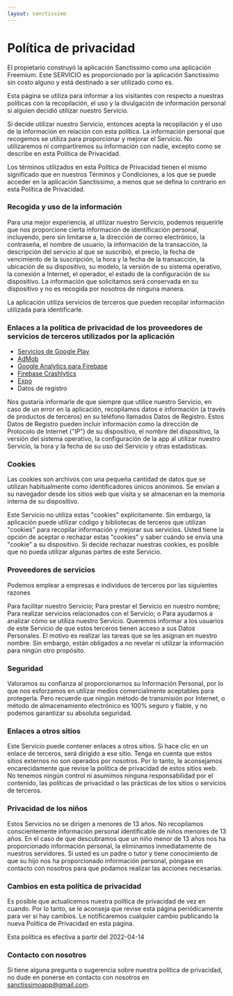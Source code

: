 ```yaml
---
layout: sanctissimo
---
```


# Política de privacidad

El propietario construyó la aplicación Sanctissimo como una aplicación Freemium. Este SERVICIO es proporcionado por la aplicación Sanctissimo sin costo alguno y está destinado a ser utilizado como es.

Esta página se utiliza para informar a los visitantes con respecto a nuestras políticas con la recopilación, el uso y la divulgación de información personal si alguien decidió utilizar nuestro Servicio.

Si decide utilizar nuestro Servicio, entonces acepta la recopilación y el uso de la información en relación con esta política. La información personal que recogemos se utiliza para proporcionar y mejorar el Servicio. No utilizaremos ni compartiremos su información con nadie, excepto como se describe en esta Política de Privacidad.

Los términos utilizados en esta Política de Privacidad tienen el mismo significado que en nuestros Términos y Condiciones, a los que se puede acceder en la aplicación Sanctissimo, a menos que se defina lo contrario en esta Política de Privacidad.

### Recogida y uso de la información

Para una mejor experiencia, al utilizar nuestro Servicio, podemos requerirle que nos proporcione cierta información de identificación personal, incluyendo, pero sin limitarse a, la dirección de correo electrónico, la contraseña, el nombre de usuario, la información de la transacción, la descripción del servicio al que se suscribió, el precio, la fecha de vencimiento de la suscripción, la hora y la fecha de la transacción, la ubicación de su dispositivo, su modelo, la versión de su sistema operativo, la conexión a Internet, el operador, el estado de la configuración de su dispositivo. La información que solicitamos será conservada en su dispositivo y no es recogida por nosotros de ninguna manera.

La aplicación utiliza servicios de terceros que pueden recopilar información utilizada para identificarle.

### Enlaces a la política de privacidad de los proveedores de servicios de terceros utilizados por la aplicación

- [Servicios de Google Play](https://www.google.com/policies/privacy/)
- [AdMob](https://support.google.com/admob/answer/6128543?hl=en)
- [Google Analytics para Firebase](https://firebase.google.com/policies/analytics)
- [Firebase Crashlytics](https://firebase.google.com/support/privacy/)
- [Expo](https://expo.io/privacy)
- Datos de registro

Nos gustaría informarle de que siempre que utilice nuestro Servicio, en caso de un error en la aplicación, recopilamos datos e información (a través de productos de terceros) en su teléfono llamados Datos de Registro. Estos Datos de Registro pueden incluir información como la dirección de Protocolo de Internet ("IP") de su dispositivo, el nombre del dispositivo, la versión del sistema operativo, la configuración de la app al utilizar nuestro Servicio, la hora y la fecha de su uso del Servicio y otras estadísticas.

### Cookies

Las cookies son archivos con una pequeña cantidad de datos que se utilizan habitualmente como identificadores únicos anónimos. Se envían a su navegador desde los sitios web que visita y se almacenan en la memoria interna de su dispositivo.

Este Servicio no utiliza estas "cookies" explícitamente. Sin embargo, la aplicación puede utilizar código y bibliotecas de terceros que utilizan "cookies" para recopilar información y mejorar sus servicios. Usted tiene la opción de aceptar o rechazar estas "cookies" y saber cuándo se envía una "cookie" a su dispositivo. Si decide rechazar nuestras cookies, es posible que no pueda utilizar algunas partes de este Servicio.

### Proveedores de servicios

Podemos emplear a empresas e individuos de terceros por las siguientes razones

Para facilitar nuestro Servicio;
Para prestar el Servicio en nuestro nombre;
Para realizar servicios relacionados con el Servicio; o
Para ayudarnos a analizar cómo se utiliza nuestro Servicio.
Queremos informar a los usuarios de este Servicio de que estos terceros tienen acceso a sus Datos Personales. El motivo es realizar las tareas que se les asignan en nuestro nombre. Sin embargo, están obligados a no revelar ni utilizar la información para ningún otro propósito.

### Seguridad

Valoramos su confianza al proporcionarnos su Información Personal, por lo que nos esforzamos en utilizar medios comercialmente aceptables para protegerla. Pero recuerde que ningún método de transmisión por Internet, o método de almacenamiento electrónico es 100% seguro y fiable, y no podemos garantizar su absoluta seguridad.

### Enlaces a otros sitios

Este Servicio puede contener enlaces a otros sitios. Si hace clic en un enlace de terceros, será dirigido a ese sitio. Tenga en cuenta que estos sitios externos no son operados por nosotros. Por lo tanto, le aconsejamos encarecidamente que revise la política de privacidad de estos sitios web. No tenemos ningún control ni asumimos ninguna responsabilidad por el contenido, las políticas de privacidad o las prácticas de los sitios o servicios de terceros.

### Privacidad de los niños

Estos Servicios no se dirigen a menores de 13 años. No recopilamos conscientemente información personal identificable de niños menores de 13 años. En el caso de que descubramos que un niño menor de 13 años nos ha proporcionado información personal, la eliminamos inmediatamente de nuestros servidores. Si usted es un padre o tutor y tiene conocimiento de que su hijo nos ha proporcionado información personal, póngase en contacto con nosotros para que podamos realizar las acciones necesarias.

### Cambios en esta política de privacidad

Es posible que actualicemos nuestra política de privacidad de vez en cuando. Por lo tanto, se le aconseja que revise esta página periódicamente para ver si hay cambios. Le notificaremos cualquier cambio publicando la nueva Política de Privacidad en esta página.

Esta política es efectiva a partir del 2022-04-14

### Contacto con nosotros

Si tiene alguna pregunta o sugerencia sobre nuestra política de privacidad, no dude en ponerse en contacto con nosotros en sanctissimoapp@gmail.com.

